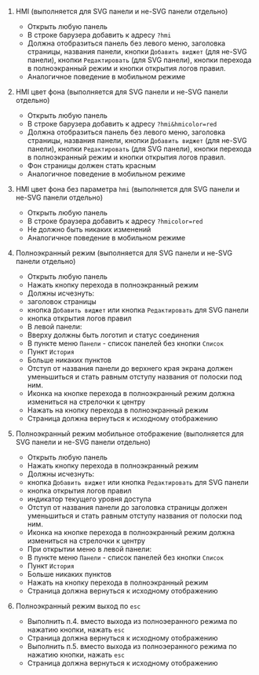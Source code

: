1. HMI (выполняется для SVG панели и не-SVG панели отдельно)
    * Открыть любую панель
    * В строке барузера добавить к адресу `?hmi`
    * Должна отобразиться панель без левого меню, заголовка страницы, названия панели, кнопки `Добавить виджет` (для не-SVG панели), кнопки `Редактировать` (для SVG панели), кнопки перехода в полноэкранный режим и кнопки открытия логов правил.
    * Аналогичное поведение в мобильном режиме

2. HMI цвет фона (выполняется для SVG панели и не-SVG панели отдельно)
    * Открыть любую панель
    * В строке барузера добавить к адресу `?hmi&hmicolor=red`
    * Должна отобразиться панель без левого меню, заголовка страницы, названия панели, кнопки `Добавить виджет` (для не-SVG панели), кнопки `Редактировать` (для SVG панели), кнопки перехода в полноэкранный режим и кнопки открытия логов правил.
    * Фон страницы должен стать красным
    * Аналогичное поведение в мобильном режиме

3. HMI цвет фона без параметра `hmi` (выполняется для SVG панели и не-SVG панели отдельно)
    * Открыть любую панель
    * В строке браузера добавить к адресу `?hmicolor=red`
    * Не должно быть никаких изменений
    * Аналогичное поведение в мобильном режиме

4. Полноэкранный режим (выполняется для SVG панели и не-SVG панели отдельно)
    * Открыть любую панель
    * Нажать кнопку перехода в полноэкранный режим
    * Должны исчезнуть:
     - заголовок страницы
     - кнопка `Добавить виджет` или кнопка `Редактировать` для SVG панели
     - кнопка открытия логов правил
    * В левой панели:
     - Вверху должны быть логотип и статус соединения
     - В пункте меню `Панели` - список панелей без кнопки `Список`
     - Пункт `История`
     - Больше никаких пунктов
    * Отступ от названия панели до верхнего края экрана должен уменьшиться и стать равным отступу названия от полоски под ним.
    * Иконка на кнопке перехода в полноэкранный режим должна измениться на стрелочки к центру
    * Нажать на кнопку перехода в полноэкранный режим
    * Страница должна вернуться к исходному отображению

5. Полноэкранный режим мобильное отображение (выполняется для SVG панели и не-SVG панели отдельно)
    * Открыть любую панель
    * Нажать кнопку перехода в полноэкранный режим
    * Должны исчезнуть:
     - кнопка `Добавить виджет` или кнопка `Редактировать` для SVG панели
     - кнопка открытия логов правил
     - индикатор текущего уровня доступа
    * Отступ от названия панели до заголовка страницы должен уменьшиться и стать равным отступу названия от полоски под ним.
    * Иконка на кнопке перехода в полноэкранный режим должна измениться на стрелочки к центру
    * При открытии меню в левой панели:
     - В пункте меню `Панели` - список панелей без кнопки `Список`
     - Пункт `История`
     - Больше никаких пунктов
    * Нажать на кнопку перехода в полноэкранный режим
    * Страница должна вернуться к исходному отображению

6. Полноэкранный режим выход по `esc`
    * Выполнить п.4. вместо выхода из полноэеранного режима по нажатию кнопки, нажать `esc`
    * Страница должна вернуться к исходному отображению
    * Выполнить п.5. вместо выхода из полноэеранного режима по нажатию кнопки, нажать `esc`
    * Страница должна вернуться к исходному отображению
